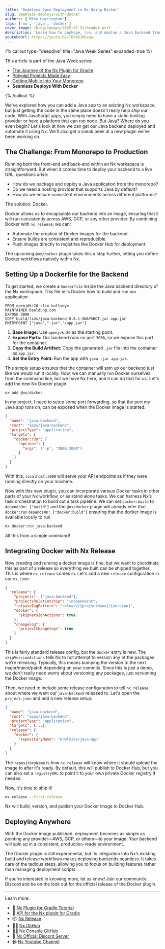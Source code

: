 ```yaml
---
title: 'Seamless Java Deployment in Nx Using Docker'
slug: seamless-deploys-with-docker
authors: ['Mike Hartington']
tags: ['nx', 'java', 'docker']
cover_image: /blog/images/2025-07-31/header.avif
description: 'Learn how to package, run, and deploy a Java backend from an Nx monorepo using the new Nx Docker plugin—automating builds, streamlining releases, and shipping production-ready containers.'
youtubeUrl: https://youtu.be/TOPxKJXUaqw
---
```


{% callout type="deepdive" title="Java Week Series" expanded=true %}

This article is part of the Java Week series:

- [The Journey of the Nx Plugin for Gradle](/blog/journey-of-the-nx-plugin-for-gradle)
- [Polyglot Projects Made Easy](/blog/spring-boot-with-nx)
- [Getting Mobile Into Your Monorepo](/blog/android-and-nx)
- **Seamless Deploys With Docker**

{% /callout %}

We've explored how you can add a Java app to an existing Nx workspace, but just getting the code in the same place doesn't really help _ship_ our code. With JavaScript apps, you simply need to have a static hosting provider or have a platform that can run node. But Java? Where do you even begin? Let's look at how we can get our Java backend deployed and automate it using Nx. We'll also get a sneak peek at a new plugin we've been working on.

## The Challenge: From Monorepo to Production

Running both the front-end and back-end within an Nx workspace is straightforward. But when it comes time to deploy your backend to a live URL, questions arise:

- How do we package and deploy a Java application from the monorepo?
- Do we need a hosting provider that supports Java by default?
- How do we ensure consistent environments across different platforms?

The solution: Docker.

Docker allows us to encapsulate our backend into an image, ensuring that it will run consistently across AWS, GCP, or any other provider. By combining Docker with `nx release`, we can:

- Automate the creation of Docker images for the backend.
- Ensure builds are consistent and reproducible.
- Push images directly to registries like Docker Hub for deployment.

The upcoming `@nx/docker` plugin takes this a step further, letting you define Docker workflows natively within Nx.

## Setting Up a Dockerfile for the Backend

To get started, we create a `Dockerfile` inside the Java backend directory of the Nx workspace. This file tells Docker how to build and run our application:

```
FROM openjdk:26-slim-bullseye
MAINTAINER baeldung.com
EXPOSE 3000
COPY build/libs/java-backend-0.0.1-SNAPSHOT.jar app.jar
ENTRYPOINT ["java","-jar","/app.jar"]
```

1. **Base Image:** Use `openjdk:26` as the starting point.
2. **Expose Ports:** Our backend runs on port `3000`, so we expose this port for the container.
3. **Copy the Build Artifact:** Copy the generated `.jar` file into the container as `app.jar`.
4. **Set the Entry Point:** Run the app with `java -jar app.jar`.

This simple setup ensures that the container will spin up our backend just like we would run it locally. Now, we can manually run Docker ourselves from the command line, but we have Nx here, and it can do that for us. Let's add the new Nx Docker plugin:

```bash
nx add @nx/docker
```

In my project, I need to setup some port forwarding, so that the port my Java app runs on, can be exposed when the Docker image is started.

```json
{
  "name": "java-backend",
  "root": "apps/java-backend",
  "projectType": "application",
  "targets": {
    "docker:run": {
      "options": {
        "args": ["-p", "3000:3000"]
      }
    }
  }
}
```

With this, `localhost:3000` will serve your API endpoints as if they were running directly on your machine.

Now with this new plugin, you can incorporate various Docker tasks in other parts of your Nx workflow, or as stand alone tasks. We can harness Nx’s task orchestration to build out a task pipeline. We can set `docker:build` to `dependsOn: ["build"]` and the `@nx/docker` plugin will already infer that `docker:run` `dependsOn: ["docker:build"]` ensuring that the docker image is available locally to run.

```bash
nx docker:run java-backend
```

All this from a simple command!

## Integrating Docker with Nx Release

Now creating and running a docker image is fine, but we want to coordinate this as part of a release so everything we built can be shipped together. This is where `nx release` comes in. Let's add a new `release` configuration in our `nx.json`:

```json
{
  "release": {
    "projects": ["java-backend"],
    "projectsRelationship": "independent",
    "releaseTagPattern": "release/{projectName}/{version}",
    "docker": {
      "skipVersionActions": true
    },
    "changelog": {
      "projectChangelogs": true
    }
  }
}
```

This is fairly standard release config, but the `docker` entry is new. The `skipVersionActions` tells Nx to not attempt to version any of the packages we’re releasing. Typically, this means bumping the version to the next major/minor/patch depending on your commits. Since this is just a demo, we don't really need worry about versioning any packages, just versioning the Docker image.

Then, we need to include some release configuration to tell `nx release` about where we want our `java-backend` released to. Let's open the `project.json` and add a new release setup:

```json
{
  "name": "java-backend",
  "root": "apps/java-backend",
  "projectType": "application",
  "targets": {...},
  "release": {
    "docker": {
      "repositoryName": "nrwlmike/java-app"
    }
  }
}
```

The `repositoryName` is how `nx release` will know where it should upload the image to after it's ready. By default, this will publish to Docker Hub, but you can also set a `registryURL` to point it to your own private Docker registry if needed.

Now, it's time to ship it!

```bash
nx release --first-release
```

Nx will build, version, and publish your Docker image to Docker Hub.

## Deploying Anywhere

With the Docker image published, deployment becomes as simple as pointing any provider—AWS, GCP, or others—to your image. Your backend will spin up in a consistent, production-ready environment.

The Docker plugin is still experimental, but its integration into Nx’s existing build and release workflows makes deploying backends seamless. It takes care of the tedious steps, allowing you to focus on building features rather than managing deployment scripts.

If you're interested in knowing more, let us know! Join our community Discord and be on the look out for the official release of the Docker plugin.

---

Learn more:

- 🌌 [Nx Plugin for Gradle Tutorial](/docs/getting-started/tutorials/gradle-tutorial)
- 📖 [API for the Nx plugin for Gradle](/docs/technologies/angular/guides/angular-nx-version-matrix)
- 📦 [Nx Release](/docs/features/manage-releases)
- 👩‍💻 [Nx GitHub](https://github.com/nrwl/nx)
- 👩‍💻 [Nx Console GitHub](https://github.com/nrwl/nx-console)
- 💬 [Nx Official Discord Server](https://go.nx.dev/community)
- 📹 [Nx Youtube Channel](https://www.youtube.com/@nxdevtools)
